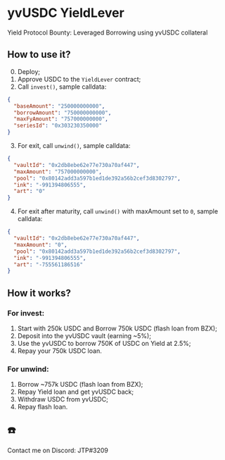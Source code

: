 # yvUSDC YieldLever

Yield Protocol Bounty: Leveraged Borrowing using yvUSDC collateral

## How to use it?

0. Deploy;
1. Approve USDC to the `YieldLever` contract;
2. Call `invest()`, sample calldata:
```json
{
  "baseAmount": "250000000000",
  "borrowAmount": "750000000000",
  "maxFyAmount": "757000000000",
  "seriesId": "0x303230350000"
}
```
3. For exit, call `unwind()`, sample calldata:
```json
{
  "vaultId": "0x2db8ebe62e77e730a70af447",
  "maxAmount": "757000000000",
  "pool": "0x80142add3a597b1ed1de392a56b2cef3d8302797",
  "ink": "-991394806555",
  "art": "0"
}
```
4. For exit after maturity, call `unwind()` with maxAmount set to `0`, sample calldata:
```json
{
  "vaultId": "0x2db8ebe62e77e730a70af447",
  "maxAmount": "0",
  "pool": "0x80142add3a597b1ed1de392a56b2cef3d8302797",
  "ink": "-991394806555",
  "art": "-755561186516"
}
```


## How it works?

### For invest:

1. Start with 250k USDC and Borrow 750k USDC (flash loan from BZX);
2. Deposit into the yvUSDC vault (earning ~5%);
3. Use the yvUSDC to borrow 750K of USDC on Yield at 2.5%;
4. Repay your 750k USDC loan.

### For unwind:

1. Borrow ~757k USDC (flash loan from BZX);
2. Repay Yield loan and get yvUSDC back;
3. Withdraw USDC from yvUSDC;
4. Repay flash loan.

## ☎️

Contact me on Discord: JTP#3209
